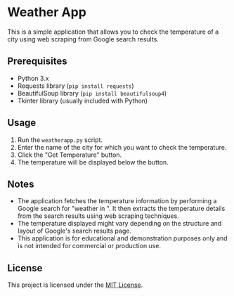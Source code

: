 # Weather App

This is a simple application that allows you to check the temperature of a city using web scraping from Google search results.

## Prerequisites

- Python 3.x
- Requests library (`pip install requests`)
- BeautifulSoup library (`pip install beautifulsoup4`)
- Tkinter library (usually included with Python)

## Usage

1. Run the `weatherapp.py` script.
2. Enter the name of the city for which you want to check the temperature.
3. Click the "Get Temperature" button.
4. The temperature will be displayed below the button.

## Notes

- The application fetches the temperature information by performing a Google search for "weather in <city>". It then extracts the temperature details from the search results using web scraping techniques.
- The temperature displayed might vary depending on the structure and layout of Google's search results page.
- This application is for educational and demonstration purposes only and is not intended for commercial or production use.

## License

This project is licensed under the [MIT License](LICENSE).

